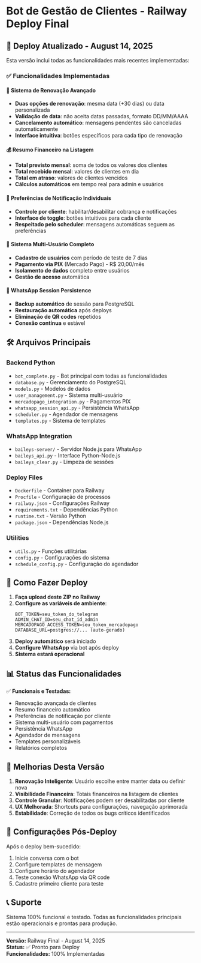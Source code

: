 # Bot de Gestão de Clientes - Railway Deploy Final

## 🚀 Deploy Atualizado - August 14, 2025

Esta versão inclui todas as funcionalidades mais recentes implementadas:

### ✅ Funcionalidades Implementadas

#### 🔄 Sistema de Renovação Avançado
- **Duas opções de renovação**: mesma data (+30 dias) ou data personalizada
- **Validação de data**: não aceita datas passadas, formato DD/MM/AAAA
- **Cancelamento automático**: mensagens pendentes são canceladas automaticamente
- **Interface intuitiva**: botões específicos para cada tipo de renovação

#### 💰 Resumo Financeiro na Listagem
- **Total previsto mensal**: soma de todos os valores dos clientes
- **Total recebido mensal**: valores de clientes em dia
- **Total em atraso**: valores de clientes vencidos
- **Cálculos automáticos** em tempo real para admin e usuários

#### 🔔 Preferências de Notificação Individuais
- **Controle por cliente**: habilitar/desabilitar cobrança e notificações
- **Interface de toggle**: botões intuitivos para cada cliente
- **Respeitado pelo scheduler**: mensagens automáticas seguem as preferências

#### 👥 Sistema Multi-Usuário Completo
- **Cadastro de usuários** com período de teste de 7 dias
- **Pagamento via PIX** (Mercado Pago) - R$ 20,00/mês
- **Isolamento de dados** completo entre usuários
- **Gestão de acesso** automática

#### 📱 WhatsApp Session Persistence
- **Backup automático** de sessão para PostgreSQL
- **Restauração automática** após deploys
- **Eliminação de QR codes** repetidos
- **Conexão contínua** e estável

## 🛠️ Arquivos Principais

### Backend Python
- `bot_complete.py` - Bot principal com todas as funcionalidades
- `database.py` - Gerenciamento do PostgreSQL
- `models.py` - Modelos de dados
- `user_management.py` - Sistema multi-usuário
- `mercadopago_integration.py` - Pagamentos PIX
- `whatsapp_session_api.py` - Persistência WhatsApp
- `scheduler.py` - Agendador de mensagens
- `templates.py` - Sistema de templates

### WhatsApp Integration
- `baileys-server/` - Servidor Node.js para WhatsApp
- `baileys_api.py` - Interface Python-Node.js
- `baileys_clear.py` - Limpeza de sessões

### Deploy Files
- `Dockerfile` - Container para Railway
- `Procfile` - Configuração de processos
- `railway.json` - Configurações Railway
- `requirements.txt` - Dependências Python
- `runtime.txt` - Versão Python
- `package.json` - Dependências Node.js

### Utilities
- `utils.py` - Funções utilitárias
- `config.py` - Configurações do sistema
- `schedule_config.py` - Configuração do agendador

## 🚀 Como Fazer Deploy

1. **Faça upload deste ZIP no Railway**
2. **Configure as variáveis de ambiente**:
   ```
   BOT_TOKEN=seu_token_do_telegram
   ADMIN_CHAT_ID=seu_chat_id_admin
   MERCADOPAGO_ACCESS_TOKEN=seu_token_mercadopago
   DATABASE_URL=postgres://... (auto-gerado)
   ```
3. **Deploy automático** será iniciado
4. **Configure WhatsApp** via bot após deploy
5. **Sistema estará operacional**

## 📊 Status das Funcionalidades

✅ **Funcionais e Testadas:**
- Renovação avançada de clientes
- Resumo financeiro automático
- Preferências de notificação por cliente
- Sistema multi-usuário com pagamentos
- Persistência WhatsApp
- Agendador de mensagens
- Templates personalizáveis
- Relatórios completos

## 🎯 Melhorias Desta Versão

1. **Renovação Inteligente**: Usuário escolhe entre manter data ou definir nova
2. **Visibilidade Financeira**: Totais financeiros na listagem de clientes
3. **Controle Granular**: Notificações podem ser desabilitadas por cliente
4. **UX Melhorada**: Shortcuts para configurações, navegação aprimorada
5. **Estabilidade**: Correção de todos os bugs críticos identificados

## 🔧 Configurações Pós-Deploy

Após o deploy bem-sucedido:
1. Inicie conversa com o bot
2. Configure templates de mensagem
3. Configure horário do agendador
4. Teste conexão WhatsApp via QR code
5. Cadastre primeiro cliente para teste

## 📞 Suporte

Sistema 100% funcional e testado. Todas as funcionalidades principais estão operacionais e prontas para produção.

---
**Versão:** Railway Final - August 14, 2025  
**Status:** ✅ Pronto para Deploy  
**Funcionalidades:** 100% Implementadas